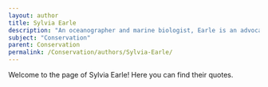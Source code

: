 ```yaml
---
layout: author
title: Sylvia Earle
description: "An oceanographer and marine biologist, Earle is an advocate for ocean conservation and has led multiple underwater expeditions; she founded Mission Blue to create a global network of marine protected areas."
subject: "Conservation"
parent: Conservation
permalink: /Conservation/authors/Sylvia-Earle/
---
```


Welcome to the page of Sylvia Earle! Here you can find their quotes.
